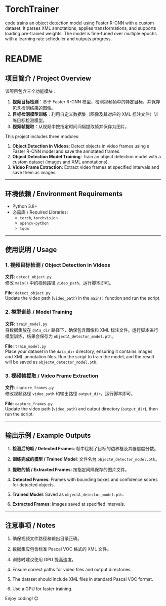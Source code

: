 # TorchTrainer
code trains an object detection model using Faster R-CNN with a custom dataset. It parses XML annotations, applies transformations, and supports loading pre-trained weights. The model is fine-tuned over multiple epochs with a learning rate scheduler and outputs progress.

# README  

## 项目简介 / Project Overview  
该项目包含三个功能模块：  
1. **视频目标检测**：基于 Faster R-CNN 模型，检测视频帧中的特定目标，并保存包含检测结果的图像。  
2. **目标检测模型训练**：利用自定义数据集（图像及其对应的 XML 标注文件）训练目标检测模型。  
3. **视频帧提取**：从视频中按指定时间间隔提取帧并保存为图片。  

This project includes three modules:  
1. **Object Detection in Videos**: Detect objects in video frames using a Faster R-CNN model and save the annotated frames.  
2. **Object Detection Model Training**: Train an object detection model with a custom dataset (images and XML annotations).  
3. **Video Frame Extraction**: Extract video frames at specified intervals and save them as images.  

---

## 环境依赖 / Environment Requirements  
- Python 3.8+  
- 必需库 / Required Libraries:  
  - `torch`, `torchvision`  
  - `opencv-python`  
  - `tqdm`  

---

## 使用说明 / Usage  

### 1. 视频目标检测 / Object Detection in Videos  
**文件**: `detect_object.py`  
修改 `main()` 中的视频路径 `video_path`，运行脚本即可。  

**File**: `detect_object.py`  
Update the video path (`video_path`) in the `main()` function and run the script.  

### 2. 模型训练 / Model Training  
**文件**: `train_model.py`  
将数据集放在 `data_dir` 路径下，确保包含图像和 XML 标注文件。运行脚本进行模型训练，结果会保存为 `objectA_detector_model.pth`。  

**File**: `train_model.py`  
Place your dataset in the `data_dir` directory, ensuring it contains images and XML annotation files. Run the script to train the model, and the result will be saved as `objectA_detector_model.pth`.  

### 3. 视频帧提取 / Video Frame Extraction  
**文件**: `capture_frames.py`  
修改视频路径 `video_path` 和输出路径 `output_dir`，运行脚本即可。  

**File**: `capture_frames.py`  
Update the video path (`video_path`) and output directory (`output_dir`), then run the script.  

---

## 输出示例 / Example Outputs  
1. **检测后的帧 / Detected Frames**: 帧中绘制了目标的边界框及其置信度分数。  
2. **训练完成的模型 / Trained Model**: 文件名为 `objectA_detector_model.pth`。  
3. **提取的帧 / Extracted Frames**: 按指定间隔保存的图片文件。  

1. **Detected Frames**: Frames with bounding boxes and confidence scores for detected objects.  
2. **Trained Model**: Saved as `objectA_detector_model.pth`.  
3. **Extracted Frames**: Images saved at specified intervals.  

---

## 注意事项 / Notes  
1. 确保视频文件路径和输出目录正确。  
2. 数据集应包含标准 Pascal VOC 格式的 XML 文件。  
3. 训练时建议使用 GPU 提高速度。  

1. Ensure correct paths for video files and output directories.  
2. The dataset should include XML files in standard Pascal VOC format.  
3. Use a GPU for faster training.  

Enjoy coding! 😊  

